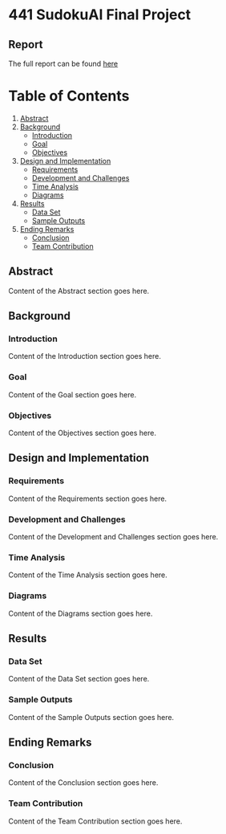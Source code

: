 # 441 SudokuAI Final Project

## Report
The full report can be found [here](https://docs.google.com/document/d/1cLFfegzsi9wzr_gxPyTyFNzPHEapRLTBrF5Cxg7tbHs/edit?usp=sharing)

# Table of Contents
1. [Abstract](#abstract)
2. [Background](#background)
   - [Introduction](#introduction)
   - [Goal](#goal)
   - [Objectives](#objectives)
3. [Design and Implementation](#design-and-implementation)
   - [Requirements](#requirements)
   - [Development and Challenges](#development-and-challenges)
   - [Time Analysis](#time-analysis)
   - [Diagrams](#diagrams)
4. [Results](#results)
   - [Data Set](#data-set)
   - [Sample Outputs](#sample-outputs)
5. [Ending Remarks](#ending-remarks)
   - [Conclusion](#conclusion)
   - [Team Contribution](#team-contribution)

## Abstract
Content of the Abstract section goes here.

## Background
### Introduction
Content of the Introduction section goes here.

### Goal
Content of the Goal section goes here.

### Objectives
Content of the Objectives section goes here.

## Design and Implementation
### Requirements
Content of the Requirements section goes here.

### Development and Challenges
Content of the Development and Challenges section goes here.

### Time Analysis
Content of the Time Analysis section goes here.

### Diagrams
Content of the Diagrams section goes here.

## Results
### Data Set
Content of the Data Set section goes here.

### Sample Outputs
Content of the Sample Outputs section goes here.

## Ending Remarks
### Conclusion
Content of the Conclusion section goes here.

### Team Contribution
Content of the Team Contribution section goes here.
